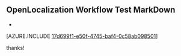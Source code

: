 ## OpenLocalization Workflow Test MarkDown
* 

[AZURE.INCLUDE [17d699f1-e50f-4745-baf4-0c58ab098501](calleeMd1.md)]

 
thanks!
